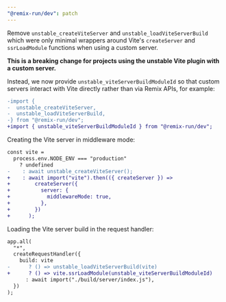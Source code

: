 ```yaml
---
"@remix-run/dev": patch
---
```


Remove `unstable_createViteServer` and `unstable_loadViteServerBuild` which were only minimal wrappers around Vite's `createServer` and `ssrLoadModule` functions when using a custom server.

**This is a breaking change for projects using the unstable Vite plugin with a custom server.**

Instead, we now provide `unstable_viteServerBuildModuleId` so that custom servers interact with Vite directly rather than via Remix APIs, for example:

```diff
-import {
-  unstable_createViteServer,
-  unstable_loadViteServerBuild,
-} from "@remix-run/dev";
+import { unstable_viteServerBuildModuleId } from "@remix-run/dev";
```

Creating the Vite server in middleware mode:

```diff
const vite =
  process.env.NODE_ENV === "production"
    ? undefined
-    : await unstable_createViteServer();
+    : await import("vite").then(({ createServer }) =>
+        createServer({
+          server: {
+            middlewareMode: true,
+          },
+        })
+      );
```

Loading the Vite server build in the request handler:

```diff
app.all(
  "*",
  createRequestHandler({
    build: vite
-      ? () => unstable_loadViteServerBuild(vite)
+      ? () => vite.ssrLoadModule(unstable_viteServerBuildModuleId)
      : await import("./build/server/index.js"),
  })
);
```
